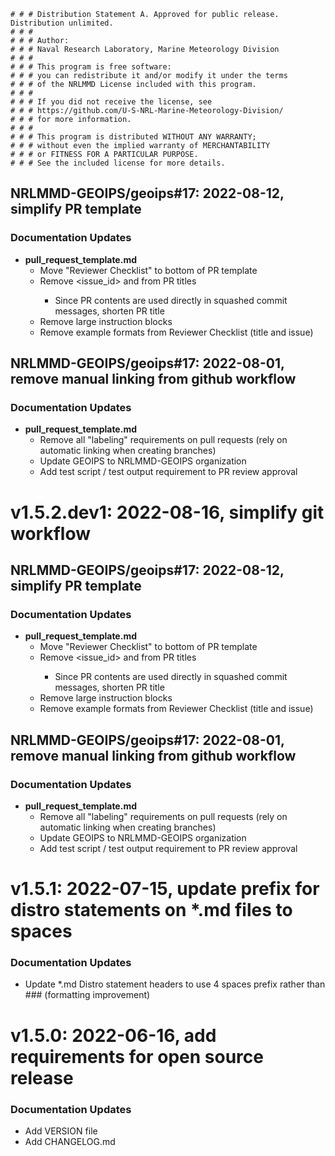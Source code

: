     # # # Distribution Statement A. Approved for public release. Distribution unlimited.
    # # # 
    # # # Author:
    # # # Naval Research Laboratory, Marine Meteorology Division
    # # # 
    # # # This program is free software:
    # # # you can redistribute it and/or modify it under the terms
    # # # of the NRLMMD License included with this program.
    # # # 
    # # # If you did not receive the license, see
    # # # https://github.com/U-S-NRL-Marine-Meteorology-Division/
    # # # for more information.
    # # # 
    # # # This program is distributed WITHOUT ANY WARRANTY;
    # # # without even the implied warranty of MERCHANTABILITY
    # # # or FITNESS FOR A PARTICULAR PURPOSE.
    # # # See the included license for more details.

## NRLMMD-GEOIPS/geoips#17: 2022-08-12, simplify PR template

### Documentation Updates
* **pull_request_template.md**
    * Move "Reviewer Checklist" to bottom of PR template
    * Remove <issue_id> and <reponame> from PR titles
        * Since PR contents are used directly in squashed commit messages, shorten PR title
    * Remove large instruction blocks
    * Remove example formats from Reviewer Checklist (title and issue)

## NRLMMD-GEOIPS/geoips#17: 2022-08-01, remove manual linking from github workflow

### Documentation Updates
* **pull_request_template.md**
    * Remove all "labeling" requirements on pull requests (rely on automatic linking when creating branches)
    * Update GEOIPS to NRLMMD-GEOIPS organization
    * Add test script / test output requirement to PR review approval


# v1.5.2.dev1: 2022-08-16, simplify git workflow


## NRLMMD-GEOIPS/geoips#17: 2022-08-12, simplify PR template

### Documentation Updates
* **pull_request_template.md**
    * Move "Reviewer Checklist" to bottom of PR template
    * Remove <issue_id> and <reponame> from PR titles
        * Since PR contents are used directly in squashed commit messages, shorten PR title
    * Remove large instruction blocks
    * Remove example formats from Reviewer Checklist (title and issue)

## NRLMMD-GEOIPS/geoips#17: 2022-08-01, remove manual linking from github workflow

### Documentation Updates
* **pull_request_template.md**
    * Remove all "labeling" requirements on pull requests (rely on automatic linking when creating branches)
    * Update GEOIPS to NRLMMD-GEOIPS organization
    * Add test script / test output requirement to PR review approval


# v1.5.1: 2022-07-15, update prefix for distro statements on \*.md files to spaces

### Documentation Updates
* Update \*.md Distro statement headers to use 4 spaces prefix rather than ### (formatting improvement)


# v1.5.0: 2022-06-16, add requirements for open source release

### Documentation Updates
* Add VERSION file
* Add CHANGELOG.md


